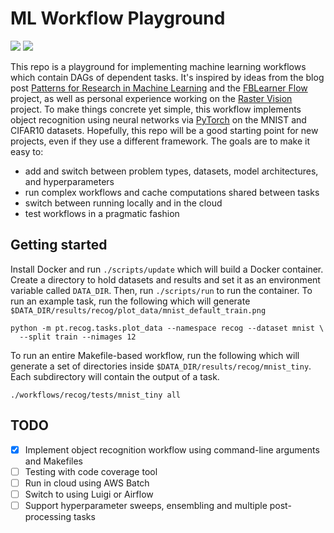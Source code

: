 # ML Workflow Playground

![](https://img.shields.io/badge/license-MIT-blue.svg)
![](https://img.shields.io/badge/status-experimental-orange.svg)

This repo is a playground for implementing machine learning workflows which
contain DAGs of dependent tasks. It's inspired by ideas from the blog post
[Patterns for Research in Machine
Learning](http://arkitus.com/patterns-for-research-in-machine-learning/) and the
[FBLearner
Flow](https://code.facebook.com/posts/1072626246134461/introducing-fblearner-flow-facebook-s-ai-backbone/)
project, as well as personal experience working on the [Raster
Vision](https://github.com/azavea/raster-vision) project. To make things
concrete yet simple, this workflow implements object recognition using neural
networks via [PyTorch](http://pytorch.org/) on the MNIST and CIFAR10 datasets.
Hopefully, this repo will be a good starting point for new projects, even if
they use a different framework. The goals are to make it easy to:
* add and switch between problem types, datasets, model architectures, and hyperparameters
* run complex workflows and cache computations shared between tasks
* switch between running locally and in the cloud
* test workflows in a pragmatic fashion

## Getting started
Install Docker and run `./scripts/update` which will build a Docker container.
Create a directory to hold datasets and results and set it as an environment
variable called `DATA_DIR`. Then, run `./scripts/run` to run the container. To
run an example task, run the following which will generate
`$DATA_DIR/results/recog/plot_data/mnist_default_train.png`

```
python -m pt.recog.tasks.plot_data --namespace recog --dataset mnist \
  --split train --nimages 12
```

To run an entire Makefile-based workflow, run the following which will generate
a set of directories inside `$DATA_DIR/results/recog/mnist_tiny`. Each
subdirectory will contain the output of a task.

```
./workflows/recog/tests/mnist_tiny all
```

## TODO
- [x] Implement object recognition workflow using command-line arguments and Makefiles
- [ ] Testing with code coverage tool
- [ ] Run in cloud using AWS Batch
- [ ] Switch to using Luigi or Airflow
- [ ] Support hyperparameter sweeps, ensembling and multiple post-processing tasks
